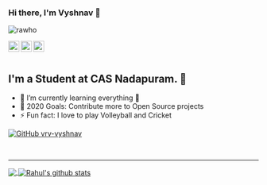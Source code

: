 ### Hi there, I'm  Vyshnav 👋

<p align="left"> <img src="https://komarev.com/ghpvc/?username=vrv-vyshnav&label=Views&color=blue&style=plastic" alt="rawho" /> </p>


<a href="https://github.com/vrv-vyshnav">
  <img align="left" alt="vyshnav's Github" width="22px" src="https://cdn.jsdelivr.net/npm/simple-icons@v3/icons/github.svg" />
</a>
<a href="https://wa.me/+918129637037">
  <img align="left" alt="Rahul's Whatsapp" width="22px" src="https://cdn.jsdelivr.net/npm/simple-icons@v3/icons/whatsapp.svg" />
</a>
<a href="https://instagram.com/vyshnav___vishnu">
  <img align="left" alt="Rahul's Instagram" width="22px" src="https://cdn.jsdelivr.net/npm/simple-icons@v3/icons/instagram.svg" />
</a>

<br>
<br>

## I'm a Student at CAS Nadapuram. 💪 

- 🌱 I’m currently learning everything 🤣
- 🥅 2020 Goals: Contribute more to Open Source projects
- ⚡ Fun fact: I love to play Volleyball and Cricket

[![GitHub vrv-vyshnav](https://img.shields.io/github/followers/vrv-vyshnav?label=follow&style=social)](https://github.com/vrv-vyshnav)


<br>


---

<a href="https://github.com/vrv-vyshnav">
  <img align="center" src="https://github-readme-stats.vercel.app/api/top-langs/?username=vrv-vyshnav&theme=dark&hide_langs_below=1" />
</a>
<a href="https://github.com/vrv-vyshnav">
 <img align="center" src="https://github-readme-stats.vercel.app/api?username=vrv-vyshnav&show_icons=true&theme=dark&line_height=27" alt="Rahul's github stats"/>
</a>

